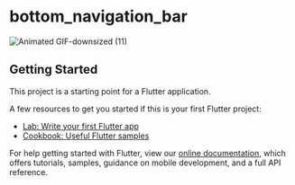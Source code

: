 # bottom_navigation_bar

![Animated GIF-downsized (11)](https://user-images.githubusercontent.com/53788311/80784664-ceeb6c80-8bb8-11ea-9a56-6c4737e6693e.gif)

## Getting Started

This project is a starting point for a Flutter application.

A few resources to get you started if this is your first Flutter project:

- [Lab: Write your first Flutter app](https://flutter.dev/docs/get-started/codelab)
- [Cookbook: Useful Flutter samples](https://flutter.dev/docs/cookbook)

For help getting started with Flutter, view our
[online documentation](https://flutter.dev/docs), which offers tutorials,
samples, guidance on mobile development, and a full API reference.
